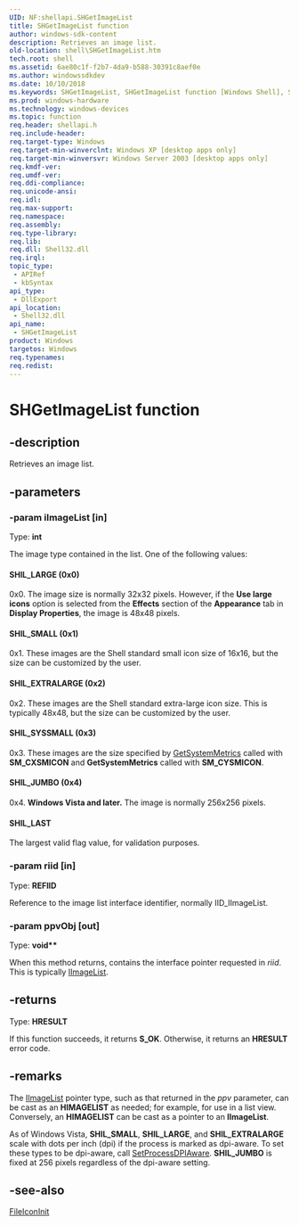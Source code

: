 ```yaml
---
UID: NF:shellapi.SHGetImageList
title: SHGetImageList function
author: windows-sdk-content
description: Retrieves an image list.
old-location: shell\SHGetImageList.htm
tech.root: shell
ms.assetid: 6ae80c1f-f2b7-4da9-b588-30391c8aef0e
ms.author: windowssdkdev
ms.date: 10/10/2018
ms.keywords: SHGetImageList, SHGetImageList function [Windows Shell], SHIL_EXTRALARGE, SHIL_JUMBO, SHIL_LARGE, SHIL_LAST, SHIL_SMALL, SHIL_SYSSMALL, _shell_SHGetImageList, shell.SHGetImageList, shellapi/SHGetImageList
ms.prod: windows-hardware
ms.technology: windows-devices
ms.topic: function
req.header: shellapi.h
req.include-header: 
req.target-type: Windows
req.target-min-winverclnt: Windows XP [desktop apps only]
req.target-min-winversvr: Windows Server 2003 [desktop apps only]
req.kmdf-ver: 
req.umdf-ver: 
req.ddi-compliance: 
req.unicode-ansi: 
req.idl: 
req.max-support: 
req.namespace: 
req.assembly: 
req.type-library: 
req.lib: 
req.dll: Shell32.dll
req.irql: 
topic_type:
 - APIRef
 - kbSyntax
api_type:
 - DllExport
api_location:
 - Shell32.dll
api_name:
 - SHGetImageList
product: Windows
targetos: Windows
req.typenames: 
req.redist: 
---
```


# SHGetImageList function


## -description


Retrieves an image list.


## -parameters




### -param iImageList [in]

Type: <b>int</b>

The image type contained in the list. One of the following values:



#### SHIL_LARGE (0x0)

0x0. The image size is normally 32x32 pixels. However, if the <b>Use large icons</b> option is selected from the <b>Effects</b> section of the <b>Appearance</b> tab in <b>Display Properties</b>, the image is 48x48 pixels.



#### SHIL_SMALL (0x1)

0x1. These images are the Shell standard small icon size of 16x16, but the size can be customized by the user.



#### SHIL_EXTRALARGE (0x2)

0x2. These images are the Shell standard extra-large icon size. This is typically 48x48, but the size can be customized by the user.



#### SHIL_SYSSMALL (0x3)

0x3. These images are the size specified by <a href="https://msdn.microsoft.com/d063857b-6036-4e68-80af-9c70d12ae29e">GetSystemMetrics</a> called with <b>SM_CXSMICON</b> and <b>GetSystemMetrics</b> called with <b>SM_CYSMICON</b>.



#### SHIL_JUMBO (0x4)

0x4. <b>Windows Vista and later.</b> The image is normally 256x256 pixels.



#### SHIL_LAST

The largest valid flag value, for validation purposes.


### -param riid [in]

Type: <b>REFIID</b>

Reference to the image list interface identifier, normally IID_IImageList.


### -param ppvObj [out]

Type: <b>void**</b>

When this method returns, contains the interface pointer requested in <i>riid</i>. This is typically <a href="https://msdn.microsoft.com/02e397a4-22fa-49fb-8103-376aa5ebc77a">IImageList</a>.


## -returns



Type: <b>HRESULT</b>

If this function succeeds, it returns <b xmlns:loc="http://microsoft.com/wdcml/l10n">S_OK</b>. Otherwise, it returns an <b xmlns:loc="http://microsoft.com/wdcml/l10n">HRESULT</b> error code.




## -remarks



The <a href="https://msdn.microsoft.com/02e397a4-22fa-49fb-8103-376aa5ebc77a">IImageList</a> pointer type, such as that returned in the <i>ppv</i> parameter, can be cast as an <b>HIMAGELIST</b> as needed; for example, for use in a list view. Conversely, an <b>HIMAGELIST</b> can be cast as a pointer to an <b>IImageList</b>.

As of Windows Vista, <b>SHIL_SMALL</b>, <b>SHIL_LARGE</b>, and <b>SHIL_EXTRALARGE</b> scale with dots per inch (dpi) if the process is marked as dpi-aware. To set these types to be dpi-aware, call <a href="https://msdn.microsoft.com/d9344028-3429-400c-8872-6545757c0494">SetProcessDPIAware</a>. <b>SHIL_JUMBO</b> is fixed at 256 pixels regardless of the dpi-aware setting.




## -see-also




<a href="https://msdn.microsoft.com/4e661326-157e-4c75-86df-cd213e01c3e5">FileIconInit</a>
 

 

